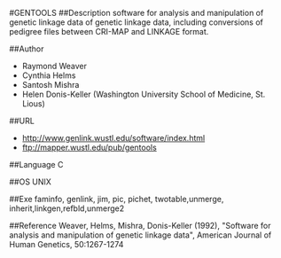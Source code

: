 #GENTOOLS
##Description
software for analysis and manipulation of genetic linkage data of genetic linkage data, including conversions of pedigree files between CRI-MAP and LINKAGE format.

##Author
* Raymond Weaver
* Cynthia Helms
* Santosh Mishra
* Helen Donis-Keller (Washington University School of Medicine, St. Lious)

##URL
* http://www.genlink.wustl.edu/software/index.html
* ftp://mapper.wustl.edu/pub/gentools

##Language
C

##OS
UNIX

##Exe
faminfo, genlink, jim, pic, pichet, twotable,unmerge, inherit,linkgen,refbld,unmerge2

##Reference
Weaver, Helms, Mishra, Donis-Keller (1992), "Software for analysis and manipulation of genetic linkage data", American Journal of Human Genetics, 50:1267-1274

